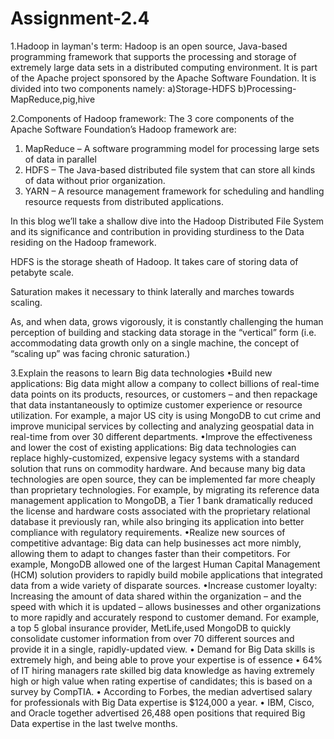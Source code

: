 # Assignment-2.4

1.Hadoop in layman's term:
Hadoop is an open source, Java-based programming framework that supports the processing and storage of extremely large data sets in a distributed computing environment. It is part of the Apache project sponsored by the Apache Software Foundation.
It is divided into two components namely:
                   a)Storage-HDFS
                   b)Processing-MapReduce,pig,hive
                   
2.Components of Hadoop framework:
The 3 core components of the Apache Software Foundation’s Hadoop framework are:

1. MapReduce – A software programming model for processing large sets of data in parallel
2. HDFS – The Java-based distributed file system that can store all kinds of data without prior organization.
3. YARN – A resource management framework for scheduling and handling resource requests from distributed applications.

In this blog we’ll take a shallow dive into the Hadoop Distributed File System and its significance and contribution in providing sturdiness to the Data residing on the Hadoop framework.

HDFS is the storage sheath of Hadoop. It takes care of storing data of petabyte scale.

Saturation makes it necessary to think laterally and marches towards scaling.

As, and when data, grows vigorously, it is constantly challenging the human perception of building and stacking data storage in the “vertical” form (i.e. accommodating data growth only on a single machine, the concept of “scaling up” was facing chronic saturation.)

3.Explain the reasons to learn Big data technologies
•Build new applications: Big data might allow a company to collect billions of real-time data points on its products, resources, or customers – and then repackage that data instantaneously to optimize customer experience or resource utilization. For example, a major US city is using MongoDB to cut crime and improve municipal services by collecting and analyzing geospatial data in real-time from over 30 different departments.
•Improve the effectiveness and lower the cost of existing applications: Big data technologies can replace highly-customized, expensive legacy systems with a standard solution that runs on commodity hardware. And because many big data technologies are open source, they can be implemented far more cheaply than proprietary technologies. For example, by migrating its reference data management application to MongoDB, a Tier 1 bank dramatically reduced the license and hardware costs associated with the proprietary relational database it previously ran, while also bringing its application into better compliance with regulatory requirements.
•Realize new sources of competitive advantage: Big data can help businesses act more nimbly, allowing them to adapt to changes faster than their competitors. For example, MongoDB allowed one of the largest Human Capital Management (HCM) solution providers to rapidly build mobile applications that integrated data from a wide variety of disparate sources.
•Increase customer loyalty: Increasing the amount of data shared within the organization – and the speed with which it is updated – allows businesses and other organizations to more rapidly and accurately respond to customer demand. For example, a top 5 global insurance provider, MetLife,used MongoDB to quickly consolidate customer information from over 70 different sources and provide it in a single, rapidly-updated view.
• Demand for Big Data skills is extremely high, and being able to prove your
expertise is of essence
• 64% of IT hiring managers rate skilled big data knowledge as having extremely high or high value when rating expertise of candidates; this is based on a survey by CompTIA.
• According to Forbes, the median advertised salary for professionals with Big Data expertise is $124,000 a year.
• IBM, Cisco, and Oracle together advertised 26,488 open positions that required Big Data expertise in the last twelve months.
